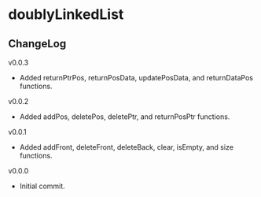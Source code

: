 # doublyLinkedList

## ChangeLog
v0.0.3
- Added returnPtrPos, returnPosData, updatePosData, and returnDataPos functions.

v0.0.2
- Added addPos, deletePos, deletePtr, and returnPosPtr functions.

v0.0.1
- Added addFront, deleteFront, deleteBack, clear, isEmpty, and size functions.

v0.0.0
- Initial commit.